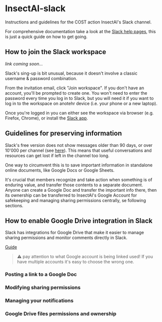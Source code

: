 # InsectAI-slack
Instructions and guidelines for the COST action InsectAI's Slack channel. 

For comprehensive documentation take a look at the [Slack help pages](https://slack.com/help), this is just a quick guide on how to get going. 

## How to join the Slack workspace
*link coming soon...*

Slack's sing-up is bit unusual, because it doesn't involve a classic username & password combination. 

From the invitation email, click "Join workspace". If you don't have an account, you'll be prompted to create one. 
You won't need to enter the password every time you log in to Slack, but you will need it if you want to log in to the workspace on anotehr device (i.e. your phone or a new laptop). 

Once you're logged in you can either see the workspace via browser (e.g. Firefox, Chrome), or install the [Slack app](https://slack.com/downloads). 

## Guidelines for preserving information
Slack's free version does not show messages older than 90 days, or over 10'000 per channel (see [here](https://slack.com/pricing/free)). 
This means that useful conversations and resources can get lost if left in the channel too long. 

One way to circumvent this is to save important information in standalone online documents, like Google Docs or Google Sheets.

It's crucial that members recognize and take action when something is of enduring value, and transfer those contents to a separate document. 
Anyone can create a Google Doc and transfer the important info there, then its ownership can be transferred to InsectAI's Google Account for safekeeping and managing sharing permissions centrally, se following sections. 

## How to enable Google Drive integration in Slack
Slack has integrations for Google Drive that make it easier to manage sharing permissions and monitor comments directly in Slack. 

[Guide](https://slack.com/help/articles/205875058-Google-Drive-for-Slack)

> ⚠️ pay attention to what Google account is being linked used! If you have multiple accounts it's easy to choose the wrong one.

### Posting a link to a Google Doc

### Modifying sharing permissions 

### Managing your notifications

### Google Drive files permissions and ownership
